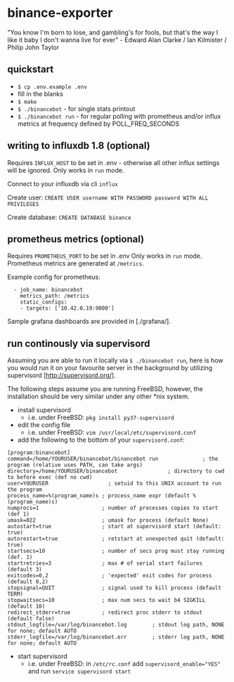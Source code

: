 # binance-exporter
"You know I'm born to lose, and gambling's for fools, but that's the way I like it baby I don't wanna live for ever" - Edward Alan Clarke / Ian Kilmister / Philip John Taylor

## quickstart
- `$ cp .env.example .env`
- fill in the blanks
- `$ make`
- `$ ./binancebot` - for single stats printout
- `$ ./binancebot run` - for regular polling with prometheus and/or influx metrics at frequency defined by POLL_FREQ_SECONDS

## writing to influxdb 1.8 (optional)
Requires `INFLUX_HOST` to be set in .env - otherwise all other influx settings will be ignored.
Only works in `run` mode.

Connect to your influxdb via cli `influx`

Create user: `CREATE USER username WITH PASSWORD password WITH ALL PRIVILEGES`

Create database: `CREATE DATABASE binance`

## prometheus metrics (optional)
Requires `PROMETHEUS_PORT` to be set in .env
Only works in `run` mode.
Prometheus metrics are generated at `/metrics`.

Example config for prometheus:

```
  - job_name: binancebot
    metrics_path: /metrics
    static_configs:
    - targets: ['10.42.0.19:9000']
```

Sample grafana dashboards are provided in [./grafana/].

## run continously via supervisord
Assuming you are able to run it locally via `$ ./binancebot run`, here is how you would run it on your favourite server in the background by utilizing supervisord [http://supervisord.org/].

The following steps assume you are running FreeBSD, however, the installation should be very similar under any other *nix system.

- install supervisord
    - i.e. under FreeBSD: `pkg install py37-supervisord`
- edit the config file
    - i.e. under FreeBSD: `vim /usr/local/etc/supervisord.conf`
- add the following to the bottom of your `supervisord.conf`:

```
[program:binancebot]
command=/home/YOURUSER/binancebot/binancebot run              ; the program (relative uses PATH, can take args)
directory=/home/YOURUSER/binancebot                ; directory to cwd to before exec (def no cwd)
user=YOURUSER                   ; setuid to this UNIX account to run the program
process_name=%(program_name)s ; process_name expr (default %(program_name)s)
numprocs=1                    ; number of processes copies to start (def 1)
umask=022                     ; umask for process (default None)
autostart=true                ; start at supervisord start (default: true)
autorestart=true              ; retstart at unexpected quit (default: true)
startsecs=10                  ; number of secs prog must stay running (def. 1)
startretries=3                ; max # of serial start failures (default 3)
exitcodes=0,2                 ; 'expected' exit codes for process (default 0,2)
stopsignal=QUIT               ; signal used to kill process (default TERM)
stopwaitsecs=10               ; max num secs to wait b4 SIGKILL (default 10)
redirect_stderr=true          ; redirect proc stderr to stdout (default false)
stdout_logfile=/var/log/binancebot.log        ; stdout log path, NONE for none; default AUTO
stderr_logfile=/var/log/binancebot.err        ; stderr log path, NONE for none; default AUTO
```
- start supervisord
    - i.e. under FreeBSD: in `/etc/rc.conf` add `supervisord_enable="YES"` and run `service supervisord start`

